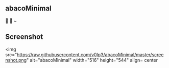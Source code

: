 ## abacoMinimal

:spaghetti: :spaghetti:
~                                                                               
## Screenshot

 <img
       src="https://raw.githubusercontent.com/v0lp3/abacoMinimal/master/screenshot.png"
       alt="abacoMinimal"
       width="516"
       height="544"
	align= center   
 > 

